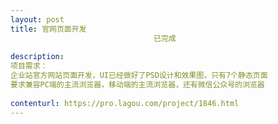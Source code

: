 ```yaml
---                
layout: post       
title: 官网页面开发
                                已完成
           
description: 
项目需求：
企业站官方网站页面开发，UI已经做好了PSD设计和效果图，只有7个静态页面
要求兼容PC端的主流浏览器，移动端的主流浏览器，还有微信公众号的浏览器
     
contenturl: https://pro.lagou.com/project/1846.html      
---                 
```

